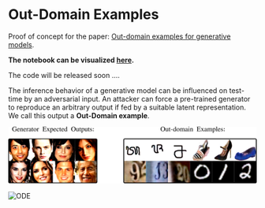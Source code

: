 # Out-Domain Examples

Proof of concept for the paper: [Out-domain examples for generative models](https://arxiv.org/abs/1903.02926).

**The notebook can be visualized [here](https://nbviewer.jupyter.org/github/pasquini-dario/OutDomainExamples/blob/master/CelebAProganTensorflowHub_proof_of_concept.ipynb).**

The code will be released soon ....

The inference behavior of a generative model can be influenced on test-time by an adversarial input.  An attacker can force a pre-trained generator to reproduce an arbitrary output if fed by a suitable latent representation. We call this output a **Out-Domain example**.



![](./imgs/header.png)

![ODE](./imgs/ODE.gif)